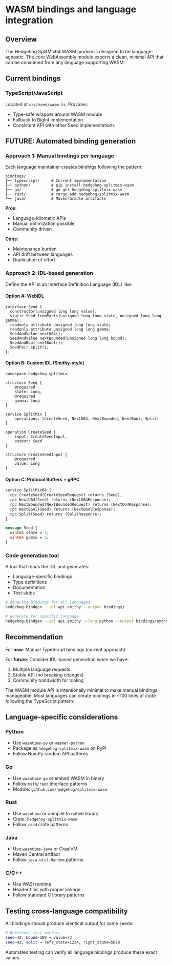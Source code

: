 # WASM bindings and language integration

## Overview

The Hedgehog SplitMix64 WASM module is designed to be language-agnostic. The core WebAssembly module exports a clean, minimal API that can be consumed from any language supporting WASM.

## Current bindings

### TypeScript/JavaScript

Located at `src/seed/wasm.ts`. Provides:
- Type-safe wrapper around WASM module
- Fallback to BigInt implementation
- Consistent API with other Seed implementations

## FUTURE: Automated binding generation

### Approach 1: Manual bindings per language

Each language maintainer creates bindings following the pattern:

```
bindings/
├── typescript/     # Current implementation
├── python/         # pip install hedgehog-splitmix-wasm
├── go/             # go get hedgehog-splitmix-wasm
├── rust/           # cargo add hedgehog-splitmix-wasm
└── java/           # Maven/Gradle artifacts
```

**Pros:**
- Language-idiomatic APIs
- Manual optimization possible
- Community driven

**Cons:**
- Maintenance burden
- API drift between languages
- Duplication of effort

### Approach 2: IDL-based generation

Define the API in an Interface Definition Language (IDL) like:

#### Option A: WebIDL
```webidl
interface Seed {
  constructor(unsigned long long value);
  static Seed fromParts(unsigned long long state, unsigned long long gamma);
  readonly attribute unsigned long long state;
  readonly attribute unsigned long long gamma;
  SeedAndValue nextU64();
  SeedAndValue nextBounded(unsigned long long bound);
  SeedAndBool nextBool();
  SeedPair split();
};
```

#### Option B: Custom IDL (Smithy-style)
```smithy
namespace hedgehog.splitmix

structure Seed {
    @required
    state: Long,
    @required  
    gamma: Long
}

service SplitMix {
    operations: [CreateSeed, NextU64, NextBounded, NextBool, Split]
}

operation CreateSeed {
    input: CreateSeedInput,
    output: Seed
}

structure CreateSeedInput {
    @required
    value: Long
}
```

#### Option C: Protocol Buffers + gRPC
```proto
service SplitMix64 {
  rpc CreateSeed(CreateSeedRequest) returns (Seed);
  rpc NextU64(Seed) returns (NextU64Response);
  rpc NextBounded(NextBoundedRequest) returns (NextU64Response);
  rpc NextBool(Seed) returns (NextBoolResponse);
  rpc Split(Seed) returns (SplitResponse);
}

message Seed {
  uint64 state = 1;
  uint64 gamma = 2;
}
```

### Code generation tool

A tool that reads the IDL and generates:
- Language-specific bindings
- Type definitions
- Documentation
- Test stubs

```bash
# Generate bindings for all languages
hedgehog-bindgen --idl api.smithy --output bindings/

# Generate for specific language
hedgehog-bindgen --idl api.smithy --lang python --output bindings/python/
```

## Recommendation

For **now**: Manual TypeScript bindings (current approach)

For **future**: Consider IDL-based generation when we have:
1. Multiple language requests
2. Stable API (no breaking changes)
3. Community bandwidth for tooling

The WASM module API is intentionally minimal to make manual bindings manageable. Most languages can create bindings in ~100 lines of code following the TypeScript pattern.

## Language-specific considerations

### Python
- Use `wasmtime-py` or `wasmer-python`
- Package as `hedgehog-splitmix-wasm` on PyPI
- Follow NumPy random API patterns

### Go  
- Use `wasmtime-go` or embed WASM in binary
- Follow `math/rand` interface patterns
- Module: `github.com/hedgehog/splitmix-wasm`

### Rust
- Use `wasmtime` or compile to native library  
- Crate: `hedgehog-splitmix-wasm`
- Follow `rand` crate patterns

### Java
- Use `wasmtime-java` or GraalVM
- Maven Central artifact
- Follow `java.util.Random` patterns

### C/C++
- Use WASI runtime
- Header files with proper linkage
- Follow standard C library patterns

## Testing cross-language compatibility

All bindings should produce identical output for same seeds:

```bash
# Reference test vectors
seed=42, bound=100 → value=73
seed=42, split → left_state=1234, right_state=5678
```

Automated testing can verify all language bindings produce these exact values.